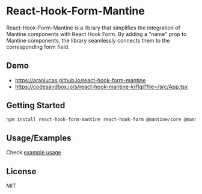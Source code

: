 # React-Hook-Form-Mantine

React-Hook-Form-Mantine is a library that simplifies the integration of Mantine components with React Hook Form. By adding a "name" prop to Mantine components, the library seamlessly connects them to the corresponding form field.

## Demo

- <https://aranlucas.github.io/react-hook-form-mantine>
- <https://codesandbox.io/s/react-hook-mantine-krflqj?file=/src/App.tsx>

## Getting Started

```bash
npm install react-hook-form-mantine react-hook-form @mantine/core @mantine/dates dayjs
```

## Usage/Examples

Check [example usage](/example/src/App.tsx)

## License

MIT

